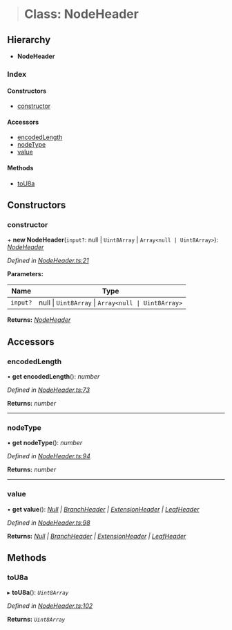 > # Class: NodeHeader

## Hierarchy

* **NodeHeader**

### Index

#### Constructors

* [constructor](_nodeheader_.nodeheader.md#constructor)

#### Accessors

* [encodedLength](_nodeheader_.nodeheader.md#encodedlength)
* [nodeType](_nodeheader_.nodeheader.md#nodetype)
* [value](_nodeheader_.nodeheader.md#value)

#### Methods

* [toU8a](_nodeheader_.nodeheader.md#tou8a)

## Constructors

###  constructor

\+ **new NodeHeader**(`input?`: null | `Uint8Array` | `Array<null | Uint8Array>`): *[NodeHeader](_nodeheader_.nodeheader.md)*

*Defined in [NodeHeader.ts:21](https://github.com/polkadot-js/common/blob/5aea366/packages/trie-codec/src/NodeHeader.ts#L21)*

**Parameters:**

Name | Type |
------ | ------ |
`input?` | null \| `Uint8Array` \| `Array<null \| Uint8Array>` |

**Returns:** *[NodeHeader](_nodeheader_.nodeheader.md)*

## Accessors

###  encodedLength

• **get encodedLength**(): *number*

*Defined in [NodeHeader.ts:73](https://github.com/polkadot-js/common/blob/5aea366/packages/trie-codec/src/NodeHeader.ts#L73)*

**Returns:** *number*

___

###  nodeType

• **get nodeType**(): *number*

*Defined in [NodeHeader.ts:94](https://github.com/polkadot-js/common/blob/5aea366/packages/trie-codec/src/NodeHeader.ts#L94)*

**Returns:** *number*

___

###  value

• **get value**(): *[Null](../modules/_nodeheader_.md#null) | [BranchHeader](../modules/_nodeheader_.md#branchheader) | [ExtensionHeader](../modules/_nodeheader_.md#extensionheader) | [LeafHeader](../modules/_nodeheader_.md#leafheader)*

*Defined in [NodeHeader.ts:98](https://github.com/polkadot-js/common/blob/5aea366/packages/trie-codec/src/NodeHeader.ts#L98)*

**Returns:** *[Null](../modules/_nodeheader_.md#null) | [BranchHeader](../modules/_nodeheader_.md#branchheader) | [ExtensionHeader](../modules/_nodeheader_.md#extensionheader) | [LeafHeader](../modules/_nodeheader_.md#leafheader)*

## Methods

###  toU8a

▸ **toU8a**(): *`Uint8Array`*

*Defined in [NodeHeader.ts:102](https://github.com/polkadot-js/common/blob/5aea366/packages/trie-codec/src/NodeHeader.ts#L102)*

**Returns:** *`Uint8Array`*